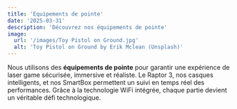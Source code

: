 ```yaml
---
title: 'Equipements de pointe'
date: '2025-03-31'
description: 'Découvrez nos équipements de pointe'
image:
  url: '/images/Toy Pistol on Ground.jpg'
  alt: 'Toy Pistol on Ground by Erik Mclean (Unsplash)'
---
```


Nous utilisons des **équipements de pointe** pour garantir une expérience de laser game sécurisée, immersive et réaliste. Le Raptor 3, nos casques intelligents, et nos SmartBox permettent un suivi en temps réel des performances. Grâce à la technologie WiFi intégrée, chaque partie devient un véritable défi technologique.